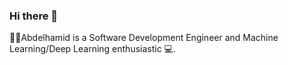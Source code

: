 ### Hi there 👋
👨‍🎓Abdelhamid is a Software Development Engineer and Machine Learning/Deep Learning enthusiastic 💻.




